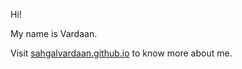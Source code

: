 Hi! 

My name is Vardaan.

Visit [sahgalvardaan.github.io](https://sahgalvardaan.github.io) to know more about me.
